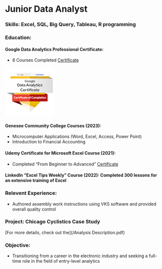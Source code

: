 # Junior Data Analyst

### Skills: Excel, SQL, Big Query, Tableau, R programming

### Education:

#### Google Data Analytics Professional Certificate:
- 8 Courses Completed
[Certificate](https://www.coursera.org/share/2ee91bdc4a89b821fbb89e80e85a6241)

![Coursera Badge](/Images/google_badge.png)

#### Genesee Community College Courses (2023):
- Microcomputer Applications (Word, Excel, Access, Power Point)
- Introduction to Financial Accounting

#### Udemy Certificate for Microsoft Excel Course (2021):  
- Completed “From Beginner to Advanced”
[Certificate](https://www.udemy.com/certificate/UC-b6f25bf5-7a81-440d-9fb2-c4453ca03353/)

#### LinkedIn “Excel Tips Weekly” Course (2022): Completed 300 lessons for an extensive training of Excel

### Relevent Experience:
- Authored assembly work instructions using VKS software and provided overall quality control

### Project: Chicago Cyclistics Case Study
[For more details, check out the](/Analysis Description.pdf)

### Objective:
- Transitioning from a career in the electronic industry and seeking a full-time role in the field of entry-level analytics

